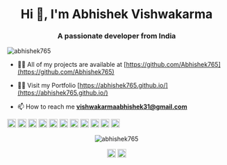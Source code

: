 <h1 align="center">Hi 👋, I'm Abhishek Vishwakarma</h1>
<h3 align="center">A passionate developer from India</h3>
<p align="left"> <img src="https://komarev.com/ghpvc/?username=abhishek765" alt="abhishek765" /> </p>

- 👨‍💻 All of my projects are available at [https://github.com/Abhishek765](https://github.com/Abhishek765)
- 👨‍💻 Visit my Portfolio [https://abhishek765.github.io/](https://abhishek765.github.io/)

- 📫 How to reach me **vishwakarmaabhishek31@gmail.com**

<p align="left"><img src="https://cdn4.iconfinder.com/data/icons/logos-3/600/React.js_logo-512.png" alt="react" width="20" height="20"/> <img src="https://cdn.vox-cdn.com/thumbor/V1lOFhoifgorg5qOnR8sPXyYvQ0=/0x0:2040x1560/1200x800/filters:focal(857x617:1183x943)/cdn.vox-cdn.com/uploads/chorus_image/image/65088839/Android_logo_stacked__RGB_.5.jpg" alt="android" width="20" height="20"/> <img src="https://w7.pngwing.com/pngs/718/753/png-transparent-bootstrap-css3-node-js-logo-github-purple-violet-rectangle.png" alt="bootstrap" width="20" height="20"/> <img src="https://cdn.iconscout.com/icon/free/png-256/c-programming-569564.png" alt="c" width="20" height="20"/> <img src="https://cdn.freebiesupply.com/logos/thumbs/2x/c-logo.png" alt="cplusplus" width="20" height="20"/> <img src="https://upload.wikimedia.org/wikipedia/commons/thumb/d/d5/CSS3_logo_and_wordmark.svg/1200px-CSS3_logo_and_wordmark.svg.png" alt="css3" width="20" height="20"/> <img src="https://e7.pngegg.com/pngimages/840/443/png-clipart-html-5-logo-web-development-html-css3-canvas-element-web-design-w3c-html5-logo-miscellaneous-text.png" alt="html5" width="20" height="20"/> <img src="https://logoeps.com/wp-content/uploads/2013/03/java-eps-vector-logo.png" alt="java" width="20" height="20"/> <img src="https://d1yjjnpx0p53s8.cloudfront.net/styles/logo-thumbnail/s3/082014/js1_0.png?itok=9fCD5b30" alt="javascript" width="20" height="20"/> <img src="https://howtolearn.me/wp-content/uploads/2014/04/MySQL-Logo.jpg" alt="mysql" width="20" height="20"/> <img src="https://upload.wikimedia.org/wikipedia/commons/thumb/d/d9/Node.js_logo.svg/1024px-Node.js_logo.svg.png" alt="nodejs" width="20" height="20"/></p><p align="center"> <img src="https://github-readme-stats.vercel.app/api?username=abhishek765&show_icons=true" alt="abhishek765" /> </p>

<p align="center">
<a href="https://linkedin.com/in/abhishek-vishwakarma-12469816a/" target="blank"><img align="center" src="https://cdn.jsdelivr.net/npm/simple-icons@3.0.1/icons/linkedin.svg" alt="https://www.linkedin.com/in/abhishek-vishwakarma-12469816a/" height="20" width="20" /></a>
<a href="https://instagram.com/abhivishu10/" target="blank"><img align="center" src="https://cdn.jsdelivr.net/npm/simple-icons@3.0.1/icons/instagram.svg" alt="https://www.instagram.com/abhivishu10/" height="20" width="20" /></a>
</p>
